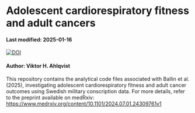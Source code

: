 # Adolescent cardiorespiratory fitness and adult cancers
#### Last modified: 2025-01-16 
[![DOI](https://zenodo.org/badge/917717940.svg)](https://doi.org/10.5281/zenodo.14673830)
#### Author: Viktor H. Ahlqvist

This repository contains the analytical code files associated with Ballin et al. (2025), investigating adolescent cardiorespiratory fitness and adult cancer outcomes using Swedish military conscription data. For more details, refer to the preprint available on medRxiv: https://www.medrxiv.org/content/10.1101/2024.07.01.24309761v1

